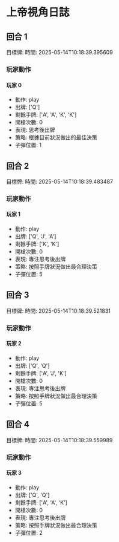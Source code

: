 # 上帝視角日誌


## 回合 1
目標牌: 
時間: 2025-05-14T10:18:39.395609

### 玩家動作

#### 玩家 0
- 動作: play
- 出牌: ['Q']
- 剩餘手牌: ['A', 'A', 'K', 'K']
- 開槍次數: 0
- 表現: 思考後出牌
- 策略: 根據目前狀況做出的最佳決策
- 子彈位置: 1
## 回合 2
目標牌: 
時間: 2025-05-14T10:18:39.483487

### 玩家動作

#### 玩家 1
- 動作: play
- 出牌: ['Q', 'J', 'A']
- 剩餘手牌: ['K', 'K']
- 開槍次數: 0
- 表現: 專注思考後出牌
- 策略: 按照手牌狀況做出最合理決策
- 子彈位置: 5
## 回合 3
目標牌: 
時間: 2025-05-14T10:18:39.521831

### 玩家動作

#### 玩家 2
- 動作: play
- 出牌: ['Q', 'Q']
- 剩餘手牌: ['A', 'J', 'K']
- 開槍次數: 0
- 表現: 專注思考後出牌
- 策略: 按照手牌狀況做出最合理決策
- 子彈位置: 5
## 回合 4
目標牌: 
時間: 2025-05-14T10:18:39.559989

### 玩家動作

#### 玩家 3
- 動作: play
- 出牌: ['Q', 'Q']
- 剩餘手牌: ['A', 'A', 'K']
- 開槍次數: 0
- 表現: 專注思考後出牌
- 策略: 按照手牌狀況做出最合理決策
- 子彈位置: 2